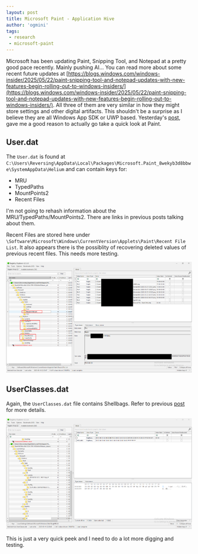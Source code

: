 ```yaml
---
layout: post
title: Microsoft Paint - Application Hive
author: 'ogmini'
tags:
 - research
 - microsoft-paint
---
```


Microsoft has been updating Paint, Snipping Tool, and Notepad at a pretty good pace recently. Mainly pushing AI... You can read more about some recent future updates at [https://blogs.windows.com/windows-insider/2025/05/22/paint-snipping-tool-and-notepad-updates-with-new-features-begin-rolling-out-to-windows-insiders/](https://blogs.windows.com/windows-insider/2025/05/22/paint-snipping-tool-and-notepad-updates-with-new-features-begin-rolling-out-to-windows-insiders/). All three of them are very similar in how they might store settings and other digital artifacts. This shouldn't be a surprise as I believe they are all Windows App SDK or UWP based. Yesterday's [post](https://ogmini.github.io/2025/06/13/Windows-Notepad-Revisiting-Application-Hive-Part-2.html), gave me a good reason to actually go take a quick look at Paint.

## User.dat 

The `User.dat` is found at `C:\Users\Reversing\AppData\Local\Packages\Microsoft.Paint_8wekyb3d8bbwe\SystemAppData\Helium` and can contain keys for:

- MRU
- TypedPaths 
- MountPoints2
- Recent Files

I'm not going to rehash information about the MRU/TypedPaths/MountPoints2. There are links in previous posts talking about them.

Recent Files are stored here under `\Software\Microsoft\Windows\CurrentVersion\Applets\Paint\Recent File List`. It also appears there is the possiblity of recovering deleted values of previous recent files. This needs more testing. 

![User.dat](/images/mspaint/userdat.png)

## UserClasses.dat

Again, the `UserClasses.dat` file contains Shellbags. Refer to previous [post](https://ogmini.github.io/2025/06/13/Windows-Notepad-Revisiting-Application-Hive-Part-2.html) for more details.

![UserClasses.dat](/images/mspaint/userclasses.png)

This is just a very quick peek and I need to do a lot more digging and testing. 
